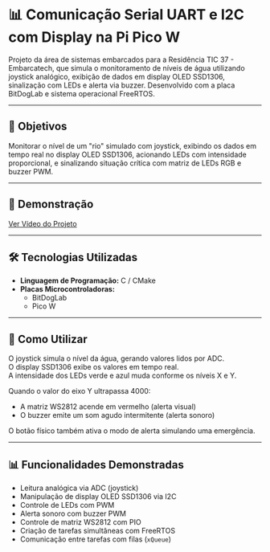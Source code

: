 # 📊 **Comunicação Serial UART e I2C com Display na Pi Pico W**

Projeto da área de sistemas embarcados para a Residência TIC 37 - Embarcatech, que simula o monitoramento de níveis de água utilizando joystick analógico, exibição de dados em display OLED SSD1306, sinalização com LEDs e alerta via buzzer. Desenvolvido com a placa BitDogLab e sistema operacional FreeRTOS.

---

## 🔎 **Objetivos**

Monitorar o nível de um "rio" simulado com joystick, exibindo os dados em tempo real no display OLED SSD1306, acionando LEDs com intensidade proporcional, e sinalizando situação crítica com matriz de LEDs RGB e buzzer PWM.

---

## 🎥 **Demonstração**

[Ver Vídeo do Projeto](https://drive.google.com/file/d/1S76Psc-qq6pxxSoDH1nHHW-2aFLstBe6/view?usp=drive_link)

---

## 🛠️ **Tecnologias Utilizadas**

- **Linguagem de Programação:** C / CMake
- **Placas Microcontroladoras:**
  - BitDogLab
  - Pico W

---

## 📖 **Como Utilizar**

O joystick simula o nível da água, gerando valores lidos por ADC.  
O display SSD1306 exibe os valores em tempo real.  
A intensidade dos LEDs verde e azul muda conforme os níveis X e Y.

Quando o valor do eixo Y ultrapassa 4000:

- A matriz WS2812 acende em vermelho (alerta visual)
- O buzzer emite um som agudo intermitente (alerta sonoro)

O botão físico também ativa o modo de alerta simulando uma emergência.

---

## 📊 **Funcionalidades Demonstradas**

- Leitura analógica via ADC (joystick)
- Manipulação de display OLED SSD1306 via I2C
- Controle de LEDs com PWM
- Alerta sonoro com buzzer PWM
- Controle de matriz WS2812 com PIO
- Criação de tarefas simultâneas com FreeRTOS
- Comunicação entre tarefas com filas (`xQueue`)

